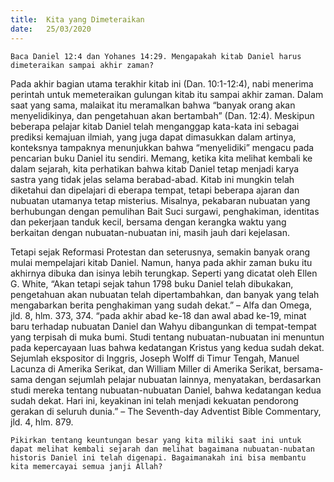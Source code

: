```yaml
---
title:  Kita yang Dimeteraikan
date:   25/03/2020
---
```


`Baca Daniel 12:4 dan Yohanes 14:29. Mengapakah kitab Daniel harus dimeteraikan sampai akhir zaman?`

Pada akhir bagian utama terakhir kitab ini (Dan. 10:1-12:4), nabi menerima perintah untuk memeteraikan gulungan kitab itu sampai akhir zaman. Dalam saat yang sama, malaikat itu meramalkan bahwa “banyak orang akan menyelidikinya, dan pengetahuan akan bertambah” (Dan. 12:4). Meskipun beberapa pelajar kitab Daniel telah menganggap kata-kata ini sebagai prediksi kemajuan ilmiah, yang juga dapat dimasukkan dalam artinya, konteksnya tampaknya menunjukkan bahwa “menyelidiki” mengacu pada pencarian buku Daniel itu sendiri. Memang, ketika kita melihat kembali ke dalam sejarah, kita perhatikan bahwa kitab Daniel tetap menjadi karya sastra yang tidak jelas selama berabad-abad. Kitab ini mungkin telah diketahui dan dipelajari di eberapa tempat, tetapi beberapa ajaran dan nubuatan utamanya tetap misterius. Misalnya, pekabaran nubuatan yang berhubungan dengan pemulihan Bait Suci surgawi, penghakiman, identitas dan pekerjaan tanduk kecil, bersama dengan kerangka waktu yang berkaitan dengan nubuatan-nubuatan ini, masih jauh dari kejelasan.

Tetapi sejak Reformasi Protestan dan seterusnya, semakin banyak orang mulai mempelajari kitab Daniel. Namun, hanya pada akhir zaman buku itu akhirnya dibuka dan isinya lebih terungkap. Seperti yang dicatat oleh Ellen G. White, “Akan tetapi sejak tahun 1798 buku Daniel telah dibukakan, pengetahuan akan nubuatan telah dipertambahkan, dan banyak yang telah mengabarkan berita penghakiman yang sudah dekat.” – Alfa dan Omega, jld. 8, hlm. 373, 374. “pada akhir abad ke-18 dan awal abad ke-19, minat baru terhadap nubuatan Daniel dan Wahyu dibangunkan di tempat-tempat yang terpisah di muka bumi. Studi tentang nubuatan-nubuatan ini menuntun pada kepercayaan luas bahwa kedatangan Kristus yang kedua sudah dekat. Sejumlah ekspositor di Inggris, Joseph Wolff di Timur Tengah, Manuel Lacunza di Amerika Serikat, dan William Miller di Amerika Serikat, bersama-sama dengan sejumlah pelajar nubuatan lainnya, menyatakan, berdasarkan studi mereka tentang nubuatan-nubuatan Daniel, bahwa kedatangan kedua sudah dekat. Hari ini, keyakinan ini telah menjadi kekuatan pendorong gerakan di seluruh dunia.” – The Seventh-day Adventist Bible Commentary, jld. 4, hlm. 879.

`Pikirkan tentang keuntungan besar yang kita miliki saat ini untuk dapat melihat kembali sejarah dan melihat bagaimana nubuatan-nubatan historis Daniel ini telah digenapi. Bagaimanakah ini bisa membantu kita memercayai semua janji Allah?`